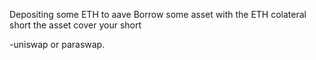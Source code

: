 Depositing some ETH to aave
Borrow some asset with the ETH colateral
short the asset
cover your short

-uniswap or paraswap.

